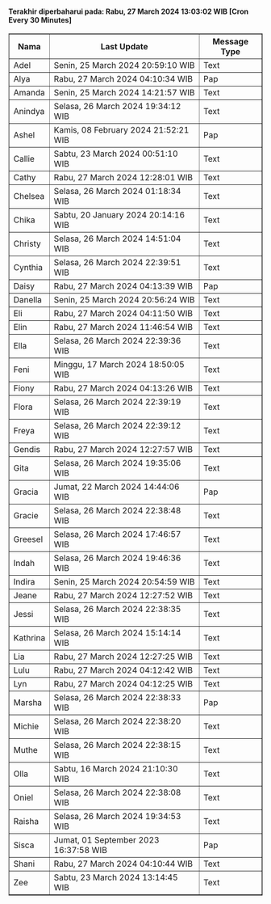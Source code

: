 #### Terakhir diperbaharui pada: Rabu, 27 March 2024 13:03:02 WIB [Cron Every 30 Minutes]

<table border='1'><tr><th>Nama</th><th>Last Update</th><th>Message Type</th></tr><tr><td>Adel</td><td>Senin, 25 March 2024 20:59:10 WIB</td><td>Text</td></tr><tr><td>Alya</td><td>Rabu, 27 March 2024 04:10:34 WIB</td><td>Pap</td></tr><tr><td>Amanda</td><td>Senin, 25 March 2024 14:21:57 WIB</td><td>Text</td></tr><tr><td>Anindya</td><td>Selasa, 26 March 2024 19:34:12 WIB</td><td>Text</td></tr><tr><td>Ashel</td><td>Kamis, 08 February 2024 21:52:21 WIB</td><td>Pap</td></tr><tr><td>Callie</td><td>Sabtu, 23 March 2024 00:51:10 WIB</td><td>Text</td></tr><tr><td>Cathy</td><td>Rabu, 27 March 2024 12:28:01 WIB</td><td>Text</td></tr><tr><td>Chelsea</td><td>Selasa, 26 March 2024 01:18:34 WIB</td><td>Text</td></tr><tr><td>Chika</td><td>Sabtu, 20 January 2024 20:14:16 WIB</td><td>Text</td></tr><tr><td>Christy</td><td>Selasa, 26 March 2024 14:51:04 WIB</td><td>Text</td></tr><tr><td>Cynthia</td><td>Selasa, 26 March 2024 22:39:51 WIB</td><td>Text</td></tr><tr><td>Daisy</td><td>Rabu, 27 March 2024 04:13:39 WIB</td><td>Pap</td></tr><tr><td>Danella</td><td>Senin, 25 March 2024 20:56:24 WIB</td><td>Text</td></tr><tr><td>Eli</td><td>Rabu, 27 March 2024 04:11:50 WIB</td><td>Text</td></tr><tr><td>Elin</td><td>Rabu, 27 March 2024 11:46:54 WIB</td><td>Text</td></tr><tr><td>Ella</td><td>Selasa, 26 March 2024 22:39:36 WIB</td><td>Text</td></tr><tr><td>Feni</td><td>Minggu, 17 March 2024 18:50:05 WIB</td><td>Text</td></tr><tr><td>Fiony</td><td>Rabu, 27 March 2024 04:13:26 WIB</td><td>Text</td></tr><tr><td>Flora</td><td>Selasa, 26 March 2024 22:39:19 WIB</td><td>Text</td></tr><tr><td>Freya</td><td>Selasa, 26 March 2024 22:39:12 WIB</td><td>Text</td></tr><tr><td>Gendis</td><td>Rabu, 27 March 2024 12:27:57 WIB</td><td>Text</td></tr><tr><td>Gita</td><td>Selasa, 26 March 2024 19:35:06 WIB</td><td>Text</td></tr><tr><td>Gracia</td><td>Jumat, 22 March 2024 14:44:06 WIB</td><td>Pap</td></tr><tr><td>Gracie</td><td>Selasa, 26 March 2024 22:38:48 WIB</td><td>Text</td></tr><tr><td>Greesel</td><td>Selasa, 26 March 2024 17:46:57 WIB</td><td>Text</td></tr><tr><td>Indah</td><td>Selasa, 26 March 2024 19:46:36 WIB</td><td>Text</td></tr><tr><td>Indira</td><td>Senin, 25 March 2024 20:54:59 WIB</td><td>Text</td></tr><tr><td>Jeane</td><td>Rabu, 27 March 2024 12:27:52 WIB</td><td>Text</td></tr><tr><td>Jessi</td><td>Selasa, 26 March 2024 22:38:35 WIB</td><td>Text</td></tr><tr><td>Kathrina</td><td>Selasa, 26 March 2024 15:14:14 WIB</td><td>Text</td></tr><tr><td>Lia</td><td>Rabu, 27 March 2024 12:27:25 WIB</td><td>Text</td></tr><tr><td>Lulu</td><td>Rabu, 27 March 2024 04:12:42 WIB</td><td>Text</td></tr><tr><td>Lyn</td><td>Rabu, 27 March 2024 04:12:25 WIB</td><td>Text</td></tr><tr><td>Marsha</td><td>Selasa, 26 March 2024 22:38:33 WIB</td><td>Pap</td></tr><tr><td>Michie</td><td>Selasa, 26 March 2024 22:38:20 WIB</td><td>Text</td></tr><tr><td>Muthe</td><td>Selasa, 26 March 2024 22:38:15 WIB</td><td>Text</td></tr><tr><td>Olla</td><td>Sabtu, 16 March 2024 21:10:30 WIB</td><td>Text</td></tr><tr><td>Oniel</td><td>Selasa, 26 March 2024 22:38:08 WIB</td><td>Text</td></tr><tr><td>Raisha</td><td>Selasa, 26 March 2024 19:34:53 WIB</td><td>Text</td></tr><tr><td>Sisca</td><td>Jumat, 01 September 2023 16:37:58 WIB</td><td>Pap</td></tr><tr><td>Shani</td><td>Rabu, 27 March 2024 04:10:44 WIB</td><td>Text</td></tr><tr><td>Zee</td><td>Sabtu, 23 March 2024 13:14:45 WIB</td><td>Text</td></tr></table>